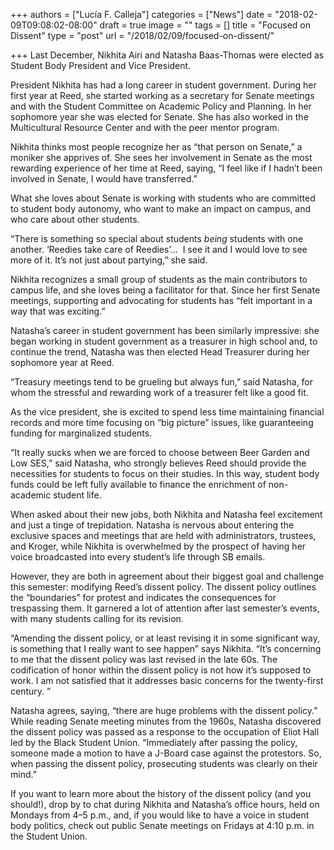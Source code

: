 +++
authors = ["Lucía F. Calleja"]
categories = ["News"]
date = "2018-02-09T09:08:02-08:00"
draft = true
image = ""
tags = []
title = "Focused on Dissent"
type = "post"
url = "/2018/02/09/focused-on-dissent/"

+++
Last December, Nikhita Airi and Natasha Baas-Thomas were elected as Student Body President and Vice President. 

President Nikhita has had a long career in student government. During her first year at Reed, she started working as a secretary for Senate meetings and with the Student Committee on Academic Policy and Planning. In her sophomore year she was elected for Senate. She has also worked in the Multicultural Resource Center and with the peer mentor program.

Nikhita thinks most people recognize her as “that person on Senate,” a moniker she apprives of. She sees her involvement in Senate as the most rewarding experience of her time at Reed, saying, “I feel like if I hadn’t been involved in Senate, I would have transferred.” 

What she loves about Senate is working with students who are committed to student body autonomy, who want to make an impact on campus, and who care about other students. 

“There is something so special about students _being_ students with one another. ‘Reedies take care of Reedies’...  I see it and I would love to see more of it. It’s not just about partying,” she said.

Nikhita recognizes a small group of students as the main contributors to campus life, and she loves being a facilitator for that. Since her first Senate meetings, supporting and advocating for students has “felt important in a way that was exciting.”

Natasha’s career in student government has been similarly impressive: she began working in student government as a treasurer in high school and, to continue the trend, Natasha was then elected Head Treasurer during her sophomore year at Reed. 

“Treasury meetings tend to be grueling but always fun,” said Natasha, for whom the stressful and rewarding work of a treasurer felt like a good fit.

As the vice president, she is excited to spend less time maintaining financial records and more time focusing on “big picture” issues, like guaranteeing funding for marginalized students. 

“It really sucks when we are forced to choose between Beer Garden and Low SES,” said Natasha, who strongly believes Reed should provide the necessities for students to focus on their studies. In this way, student body funds could be left fully available to finance the enrichment of non-academic student life. 

When asked about their new jobs, both Nikhita and Natasha feel excitement and just a tinge of trepidation. Natasha is nervous about entering the exclusive spaces and meetings that are held with administrators, trustees, and Kroger, while Nikhita is overwhelmed by the prospect of having her voice broadcasted into every student’s life through SB emails.

 

However, they are both in agreement about their biggest goal and challenge this semester: modifying Reed’s dissent policy. The dissent policy outlines the “boundaries” for protest and indicates the consequences for trespassing them. It garnered a lot of attention after last semester’s events, with many students calling for its revision.

“Amending the dissent policy, or at least revising it in some significant way, is something that I really want to see happen” says Nikhita. “It’s concerning to me that the dissent policy was last revised in the late 60s. The codification of honor within the dissent policy is not how it’s supposed to work. I am not satisfied that it addresses basic concerns for the twenty-first century. ” 

Natasha agrees, saying, “there are huge problems with the dissent policy.” While reading Senate meeting minutes from the 1960s, Natasha discovered the dissent policy was passed as a response to the occupation of Eliot Hall led by the Black Student Union. “Immediately after passing the policy, someone made a motion to have a J-Board case against the protestors. So, when passing the dissent policy, prosecuting students was clearly on their mind.” 

If you want to learn more about the history of the dissent policy (and you should!), drop by to chat during Nikhita and Natasha’s office hours, held on Mondays from 4–5 p.m., and, if you would like to have a voice in student body politics, check out public Senate meetings on Fridays at 4:10 p.m. in the Student Union.